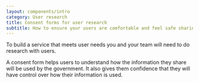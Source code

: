 ```yaml
---
layout: components/intro
category: User research
title: Consent forms for user research
subtitle: How to ensure your users are comfortable and feel safe sharing their experiences.
---
```


To build a service that meets user needs you and your team will need to do research with users.

A consent form helps users to understand how the information they share will be used by the government. It also gives them confidence that they will have control over how their information is used.
